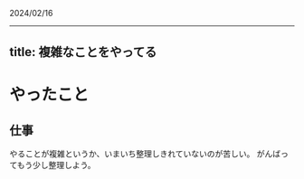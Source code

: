 2024/02/16

---
title: 複雑なことをやってる
---

# やったこと

## 仕事

やることが複雑というか、いまいち整理しきれていないのが苦しい。
がんばってもう少し整理しよう。
